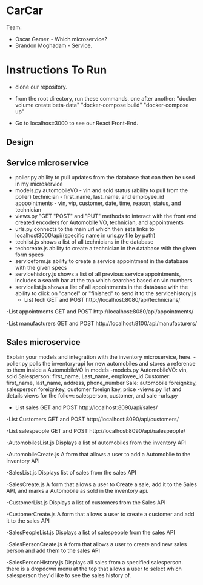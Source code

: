 # CarCar

Team:

- Oscar Gamez - Which microservice?
- Brandon Moghadam - Service.

# Instructions To Run

- clone our repository.
- from the root directory, run these commands, one after another:
  "docker volume create beta-data"
  "docker-compose build"
  "docker-compose up"

- Go to localhost:3000 to see our React Front-End.

## Design

## Service microservice

- poller.py
  ability to pull updates from the database that can then be used in my microservice
- models.py
  automobileVO - vin and sold status (ability to pull from the poller)
  technician - first_name, last_name, and employee_id
  appoointments - vin, vip, customer, date, time, reason, status, and technician
- views.py
  "GET "POST" and "PUT" methods to interact with the front end
  created encoders for Automobile VO, technician, and appointments
- urls.py
  connects to the main url which then sets links to localhost3000/api/(specific name in urls.py file by path)
- techlist.js
  shows a list of all technicians in the database
- techcreate.js
  ability to create a technician in the database with the given form specs
- serviceform.js
  ability to create a service appointment in the database with the given specs
- servicehistory.js
  shows a list of all previous service appointments, includes a search bar at the top which searches based on vin numbers
- servicelist.js
  shows a list of all appointments in the database with the ability to click on "cancel" or "finished" to send it to the servicehistory.js
  - List tech GET and POST
  http://localhost:8080/api/technicians/

-List appointments GET and POST
http://localhost:8080/api/appointments/

-List manufacturers GET and POST
http://localhost:8100/api/manufacturers/

## Sales microservice

Explain your models and integration with the inventory
microservice, here.
-poller.py
polls the inventory-api for new automobiles and stores a reference to them inside a AutomobileVO in models
-models.py
AutomobileVO: vin, sold
Salesperson: first_name, Last_name, employee_id
Customer: first_name, last_name, address, phone_number
Sale: automobile foreignkey, salesperson foreignkey, customer foreign key, price
-views.py
list and details views for the follow: salesperson, customer, and sale
-urls.py

- List sales GET and POST
  http://localhost:8090/api/sales/

-List Customers GET and POST
http://localhost:8090/api/customers/

-List salespeople GET and POST
http://localhost:8090/api/salespeople/

-AutomobilesList.js
Displays a list of automobiles from the inventory API

-AutomobileCreate.js
A form that allows a user to add a Automobile to the inventory API

-SalesList.js
Displays list of sales from the sales API

-SalesCreate.js
A form that allows a user to Create a sale, add it to the Sales API, and marks a Automobile as sold in the inventory api.

-CustomerList.js
Displays a list of customers from the Sales API

-CustomerCreate.js
A form that allows a user to create a customer and add it to the sales API

-SalesPeopleList.js
Displays a list of salespeople from the sales API

-SalesPersonCreate.js
A form that allows a user to create and new sales person and add them to the sales API

-SalesPersonHistory.js
Displays all sales from a specified salesperson. there is a dropdown menu at the top that allows a user
to select which salesperson they'd like to see the sales history of.
